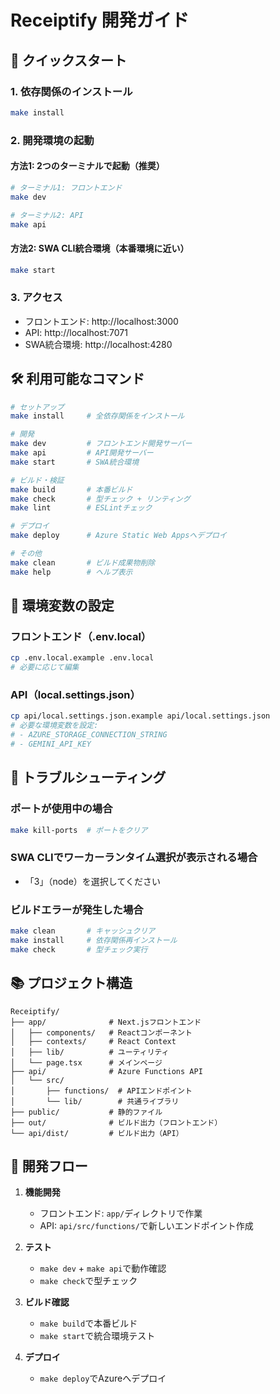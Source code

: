 # Receiptify 開発ガイド

## 🚀 クイックスタート

### 1. 依存関係のインストール
```bash
make install
```

### 2. 開発環境の起動

#### 方法1: 2つのターミナルで起動（推奨）
```bash
# ターミナル1: フロントエンド
make dev

# ターミナル2: API
make api
```

#### 方法2: SWA CLI統合環境（本番環境に近い）
```bash
make start
```

### 3. アクセス
- フロントエンド: http://localhost:3000
- API: http://localhost:7071
- SWA統合環境: http://localhost:4280

## 🛠️ 利用可能なコマンド

```bash
# セットアップ
make install     # 全依存関係をインストール

# 開発
make dev         # フロントエンド開発サーバー
make api         # API開発サーバー
make start       # SWA統合環境

# ビルド・検証
make build       # 本番ビルド
make check       # 型チェック + リンティング
make lint        # ESLintチェック

# デプロイ
make deploy      # Azure Static Web Appsへデプロイ

# その他
make clean       # ビルド成果物削除
make help        # ヘルプ表示
```

## 📝 環境変数の設定

### フロントエンド（.env.local）
```bash
cp .env.local.example .env.local
# 必要に応じて編集
```

### API（local.settings.json）
```bash
cp api/local.settings.json.example api/local.settings.json
# 必要な環境変数を設定:
# - AZURE_STORAGE_CONNECTION_STRING
# - GEMINI_API_KEY
```

## 🔧 トラブルシューティング

### ポートが使用中の場合
```bash
make kill-ports  # ポートをクリア
```

### SWA CLIでワーカーランタイム選択が表示される場合
- 「3」（node）を選択してください

### ビルドエラーが発生した場合
```bash
make clean       # キャッシュクリア
make install     # 依存関係再インストール
make check       # 型チェック実行
```

## 📚 プロジェクト構造

```
Receiptify/
├── app/              # Next.jsフロントエンド
│   ├── components/   # Reactコンポーネント
│   ├── contexts/     # React Context
│   ├── lib/          # ユーティリティ
│   └── page.tsx      # メインページ
├── api/              # Azure Functions API
│   └── src/
│       ├── functions/  # APIエンドポイント
│       └── lib/        # 共通ライブラリ
├── public/           # 静的ファイル
├── out/              # ビルド出力（フロントエンド）
└── api/dist/         # ビルド出力（API）
```

## 🎯 開発フロー

1. **機能開発**
   - フロントエンド: `app/`ディレクトリで作業
   - API: `api/src/functions/`で新しいエンドポイント作成

2. **テスト**
   - `make dev` + `make api`で動作確認
   - `make check`で型チェック

3. **ビルド確認**
   - `make build`で本番ビルド
   - `make start`で統合環境テスト

4. **デプロイ**
   - `make deploy`でAzureへデプロイ